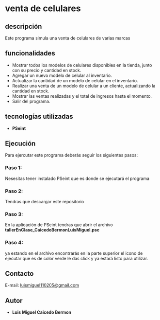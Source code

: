 # venta de celulares
## descripción
Este programa simula una venta de celulares de varias marcas

## funcionalidades
- Mostrar todos los modelos de celulares disponibles en la tienda, junto con su precio y cantidad en stock.
- Agregar un nuevo modelo de celular al inventario.
- Actualizar la cantidad de un modelo de celular en el inventario.
- Realizar una venta de un modelo de celular a un cliente, actualizando la cantidad en stock.
- Mostrar las ventas realizadas y el total de ingresos hasta el momento.
- Salir del programa.

## tecnologías utilizadas
- **PSeint**
## Ejecución
Para ejercutar este programa deberás seguir los siguientes pasos:
### Paso 1:
Nesesitas tener instalado PSeint que es donde se ejecutará el programa
### Paso 2:
Tendras que descargar este repositorio
### Paso 3:
En la aplicación de PSeint tendras que abrir el archivo **tallerEnClase_CaicedoBermonLuisMiguel.psc**
### Paso 4:
ya estando en el archivo encontrarás en la parte superior el icono de ejecutar que es de color verde le das click y ya estará listo para utilizar.
## Contacto
E-mail: luismiguel110205@gmail.com

## Autor
- **Luis Miguel Caicedo Bermon**